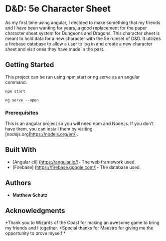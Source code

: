 # D&D: 5e Character Sheet

As my first time using angular, I decided to make something that my friends and I have been wanting for years, a good replacement for the paper character sheet system for Dungeons and Dragons.  This character sheet is meant to hold data for a new character with the 5e ruleset of D&D.  It utilizes a firebase database to allow a user to log in and create a new character sheet and visit ones they have made in the past.

## Getting Started

This project can be run using npm start or ng serve as an angular command.

```
npm start
```

```
ng serve --open
```

### Prerequisites

This is an angular project so you will need npm and Node.js.
If you don't have them, you can install them by visiting [nodejs.org]https://nodejs.org/en/).


## Built With

* [Angular cli] (https://angular.io/)- The web framework used.
* [Firebase] (https://firebase.google.com/)- The database used.

## Authors

* **Matthew Schutz** 

## Acknowledgments

*Thank you to Wizards of the Coast for making an awesome game to bring my friends and I together.
*Special thanks for Maestro for giving me the opportunity to prove myself
*



